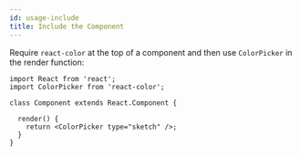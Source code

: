 ```yaml
---
id: usage-include
title: Include the Component
---
```

Require `react-color` at the top of a component and then use `ColorPicker` in the render function:
```
import React from 'react';
import ColorPicker from 'react-color';

class Component extends React.Component {

  render() {
    return <ColorPicker type="sketch" />;
  }
}
```
